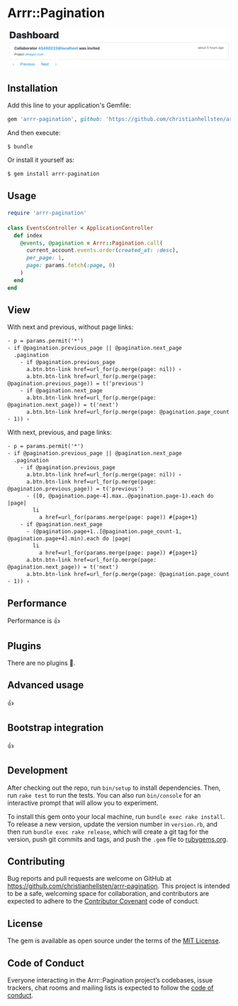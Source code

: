 # Arrr::Pagination

![Pagination for ActiveRecord](https://github.com/christianhellsten/arrr-pagination/raw/master/screenshot.png?raw=true "Pagination for ActiveRecord")

## Installation

Add this line to your application's Gemfile:

```ruby
gem 'arrr-pagination', github: 'https://github.com/christianhellsten/arrr-pagination.git'
```

And then execute:

    $ bundle

Or install it yourself as:

    $ gem install arrr-pagination

## Usage

```ruby
require 'arrr-pagination'

class EventsController < ApplicationController
  def index
    @events, @pagination = Arrr::Pagination.call(
      current_account.events.order(created_at: :desc),
      per_page: 1,
      page: params.fetch(:page, 0)
    )
  end
end
```

## View

With next and previous, without page links:

```slim
- p = params.permit('*')
- if @pagination.previous_page || @pagination.next_page
  .pagination
    - if @pagination.previous_page
      a.btn.btn-link href=url_for(p.merge(page: nil)) ‹
      a.btn.btn-link href=url_for(p.merge(page: @pagination.previous_page)) = t('previous')
    - if @pagination.next_page
      a.btn.btn-link href=url_for(p.merge(page: @pagination.next_page)) = t('next')
      a.btn.btn-link href=url_for(p.merge(page: @pagination.page_count - 1)) ›
```

With next, previous, and page links:

```slim
- p = params.permit('*')
- if @pagination.previous_page || @pagination.next_page
  .pagination
    - if @pagination.previous_page
      a.btn.btn-link href=url_for(p.merge(page: nil)) ‹
      a.btn.btn-link href=url_for(p.merge(page: @pagination.previous_page)) = t('previous')
      - ([0, @pagination.page-4].max..@pagination.page-1).each do |page|
        li
          a href=url_for(params.merge(page: page)) #{page+1}
    - if @pagination.next_page
      - (@pagination.page+1..[@pagination.page_count-1, @pagination.page+4].min).each do |page|
        li
          a href=url_for(params.merge(page: page)) #{page+1}
      a.btn.btn-link href=url_for(p.merge(page: @pagination.next_page)) = t('next')
      a.btn.btn-link href=url_for(p.merge(page: @pagination.page_count - 1)) ›
```


## Performance

Performance is :thumbsup:

## Plugins

There are no plugins :electric_plug:.

## Advanced usage

:thumbsup:

## Bootstrap integration

:thumbsup:

## Development

After checking out the repo, run `bin/setup` to install dependencies. Then, run `rake test` to run the tests. You can also run `bin/console` for an interactive prompt that will allow you to experiment.

To install this gem onto your local machine, run `bundle exec rake install`. To release a new version, update the version number in `version.rb`, and then run `bundle exec rake release`, which will create a git tag for the version, push git commits and tags, and push the `.gem` file to [rubygems.org](https://rubygems.org).

## Contributing

Bug reports and pull requests are welcome on GitHub at https://github.com/christianhellsten/arrr-pagination. This project is intended to be a safe, welcoming space for collaboration, and contributors are expected to adhere to the [Contributor Covenant](http://contributor-covenant.org) code of conduct.

## License

The gem is available as open source under the terms of the [MIT License](https://opensource.org/licenses/MIT).

## Code of Conduct

Everyone interacting in the Arrr::Pagination project’s codebases, issue trackers, chat rooms and mailing lists is expected to follow the [code of conduct](https://github.com/christianhellsten/arrr-pagination/blob/master/CODE_OF_CONDUCT.md).
